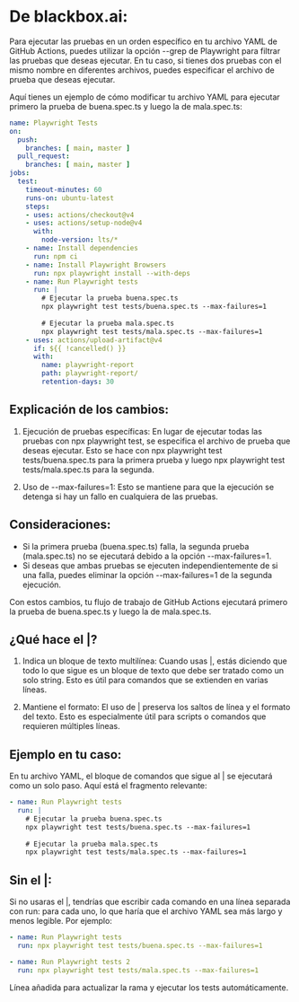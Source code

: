 # De blackbox.ai:

Para ejecutar las pruebas en un orden específico en tu archivo YAML de GitHub Actions, puedes utilizar la opción --grep de Playwright para filtrar las pruebas que deseas ejecutar. En tu caso, si tienes dos pruebas con el mismo nombre en diferentes archivos, puedes especificar el archivo de prueba que deseas ejecutar.

Aquí tienes un ejemplo de cómo modificar tu archivo YAML para ejecutar primero la prueba de buena.spec.ts y luego la de mala.spec.ts:
```yaml
name: Playwright Tests
on:
  push:
    branches: [ main, master ]
  pull_request:
    branches: [ main, master ]
jobs:
  test:
    timeout-minutes: 60
    runs-on: ubuntu-latest
    steps:
    - uses: actions/checkout@v4
    - uses: actions/setup-node@v4
      with:
        node-version: lts/*
    - name: Install dependencies
      run: npm ci
    - name: Install Playwright Browsers
      run: npx playwright install --with-deps
    - name: Run Playwright tests
      run: |
        # Ejecutar la prueba buena.spec.ts
        npx playwright test tests/buena.spec.ts --max-failures=1
        
        # Ejecutar la prueba mala.spec.ts
        npx playwright test tests/mala.spec.ts --max-failures=1
    - uses: actions/upload-artifact@v4
      if: ${{ !cancelled() }}
      with:
        name: playwright-report
        path: playwright-report/
        retention-days: 30
```

## Explicación de los cambios:
1. Ejecución de pruebas específicas: En lugar de ejecutar todas las pruebas con npx playwright test, se especifica el archivo de prueba que deseas ejecutar. Esto se hace con npx playwright test tests/buena.spec.ts para la primera prueba y luego npx playwright test tests/mala.spec.ts para la segunda.

2. Uso de --max-failures=1: Esto se mantiene para que la ejecución se detenga si hay un fallo en cualquiera de las pruebas.

## Consideraciones:
- Si la primera prueba (buena.spec.ts) falla, la segunda prueba (mala.spec.ts) no se ejecutará debido a la opción --max-failures=1.
- Si deseas que ambas pruebas se ejecuten independientemente de si una falla, puedes eliminar la opción --max-failures=1 de la segunda ejecución.

Con estos cambios, tu flujo de trabajo de GitHub Actions ejecutará primero la prueba de buena.spec.ts y luego la de mala.spec.ts.

## ¿Qué hace el |?
1. Indica un bloque de texto multilínea: Cuando usas |, estás diciendo que todo lo que sigue es un bloque de texto que debe ser tratado como un solo string. Esto es útil para comandos que se extienden en varias líneas.

2. Mantiene el formato: El uso de | preserva los saltos de línea y el formato del texto. Esto es especialmente útil para scripts o comandos que requieren múltiples líneas.

## Ejemplo en tu caso:
En tu archivo YAML, el bloque de comandos que sigue al | se ejecutará como un solo paso. Aquí está el fragmento relevante:
```yaml
- name: Run Playwright tests
  run: |
    # Ejecutar la prueba buena.spec.ts
    npx playwright test tests/buena.spec.ts --max-failures=1
    
    # Ejecutar la prueba mala.spec.ts
    npx playwright test tests/mala.spec.ts --max-failures=1
```

## Sin el |:
Si no usaras el |, tendrías que escribir cada comando en una línea separada con run: para cada uno, lo que haría que el archivo YAML sea más largo y menos legible. Por ejemplo:
```yaml
- name: Run Playwright tests
  run: npx playwright test tests/buena.spec.ts --max-failures=1

- name: Run Playwright tests 2
  run: npx playwright test tests/mala.spec.ts --max-failures=1
```

Línea añadida para actualizar la rama y ejecutar los tests automáticamente.

